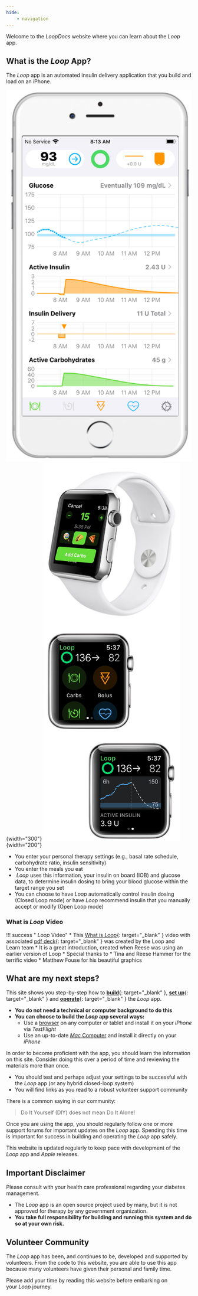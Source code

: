 ```yaml
---
hide:
    - navigation
---
```


Welcome to the *LoopDocs* website where you can learn about the *Loop* app.

## What is the *Loop* App?

The *Loop* app is an automated insulin delivery application that you build and load on an iPhone.

![Loop main display on phone](img/phone-loop-3.svg){width="300"}
![Loop watch screen on watch](img/watch-loop-3.svg){width="200"}

* You enter your personal therapy settings (e.g., basal rate schedule, carbohydrate ratio, insulin sensitivity)
* You enter the meals you eat
* &nbsp;_<span translate="no">Loop</span>_&nbsp;uses this information, your insulin on board (IOB) and glucose data, to determine insulin dosing to bring your blood glucose within the target range you set
* You can choose to have&nbsp;_<span translate="no">Loop</span>_&nbsp;automatically control insulin dosing (Closed Loop mode) or have&nbsp;_<span translate="no">Loop</span>_&nbsp;recommend insulin that you manually accept or modify (Open Loop mode)

### What is&nbsp;_<span translate="no">Loop</span>_&nbsp;Video

!!! success "&nbsp;_<span translate="no">Loop</span>_&nbsp;Video"
    * This [What is&nbsp;_<span translate="no">Loop</span>_](https://youtu.be/64qhgnmkyAE){: target="_blank" } video with associated [pdf deck](http://www.loopandlearn.org/wp-content/uploads/2021/05/What-is-Loop.pdf){: target="_blank" } was created by the&nbsp;<span translate="no">Loop and Learn</span>&nbsp;team
    * It is a great introduction, created when Reese was using an earlier version of Loop
    * Special thanks to 
        * Tina and Reese Hammer for the terrific video
        * Matthew Fouse for his beautiful graphics

## What are my next steps?

This site shows you step-by-step how to [**build**](intro/requirements.md){: target="_blank" }, [**set up**](loop-3/loop-3-overview.md){: target="_blank" } and [**operate**](operation/loop/open-loop.md){: target="_blank" } the *Loop* app.

* **You do not need a technical or computer background to do this**
* **You can choose to build the *Loop* app several ways:**
    * Use a [browser](gh-actions/gh-overview.md) on any computer or tablet and install it on your *iPhone* via *TestFlight*
    * Use an up-to-date [*Mac* Computer](build/overview.md) and install it directly on your *iPhone*

In order to become proficient with the app, you should learn the information on this site. Consider doing this over a period of time and reviewing the materials more than once.

* You should test and perhaps adjust your settings to be successful with the *Loop* app (or any hybrid closed-loop system)
* You will find links as you read to a robust volunteer support community

There is a common saying in our community:

> Do It Yourself (DIY) does not mean Do It Alone!

Once you are using the app, you should regularly follow one or more support forums for important updates on the *Loop* app. Spending this time is important for success in building and operating the *Loop* app safely.

This website is updated regularly to keep pace with development of the *Loop* app and *Apple* releases.

## Important Disclaimer

Please consult with your health care professional regarding your diabetes management.

* The *Loop* app is an open source project used by many, but it is not approved for therapy by any government organization.
* **You take full responsibility for building and running this system and do so at your own risk.**

## Volunteer Community

The *Loop* app has been, and continues to be, developed and supported by volunteers. From the code to this website, you are able to use this app because many volunteers have given their personal and family time.

Please add your time by reading this website before embarking on your&nbsp;_<span translate="no">Loop</span>_&nbsp;journey.
